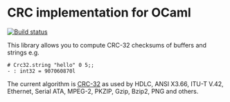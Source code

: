 CRC implementation for OCaml
============================

[![Build status](https://travis-ci.org/xapi-project/ocaml-crc.png?branch=master)](https://travis-ci.org/project/ocaml-crc)

This library allows you to compute CRC-32 checksums of buffers
and strings e.g.

```
# Crc32.string "hello" 0 5;;
- : int32 = 907060870l
```

The current algorithm is
[CRC-32](http://en.wikipedia.org/wiki/Cyclic_redundancy_check#Commonly_used_and_standardized_CRCs)
as used by HDLC, ANSI X3.66, ITU-T V.42,
Ethernet, Serial ATA, MPEG-2, PKZIP, Gzip, Bzip2, PNG and
others.

